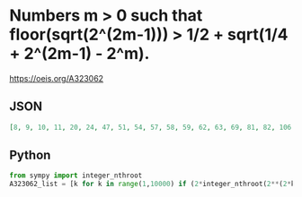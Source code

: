 # Numbers m \> 0 such that floor\(sqrt\(2^\(2m\-1\)\)\) \> 1/2 \+ sqrt\(1/4 \+ 2^\(2m\-1\) \- 2^m\)\.
https://oeis.org/A323062
## JSON
```JSON
[8, 9, 10, 11, 20, 24, 47, 51, 54, 57, 58, 59, 62, 63, 69, 81, 82, 106, 128, 147, 148, 149, 150, 161, 162, 165, 181, 182, 183, 186, 200, 201, 214, 217, 218, 219, 225, 226, 227, 228, 232, 241, 245, 248, 249, 258, 270, 273, 274, 275, 276, 280, 281, 282, 283, 286]
```
## Python
```Python
from sympy import integer_nthroot
A323062_list = [k for k in range(1,10000) if (2*integer_nthroot(2**(2*k-1),2)[0]-1)**2 > 1 + 4*(2**(2*k-1) - 2**k)] # _Chai Wah Wu_, Jan 11 2019
```
